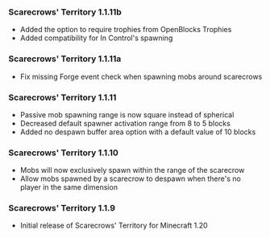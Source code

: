 ### Scarecrows' Territory 1.1.11b
- Added the option to require trophies from OpenBlocks Trophies
- Added compatibility for In Control's spawning

### Scarecrows' Territory 1.1.11a
- Fix missing Forge event check when spawning mobs around scarecrows

### Scarecrows' Territory 1.1.11
- Passive mob spawning range is now square instead of spherical
- Decreased default spawner activation range from 8 to 5 blocks
- Added no despawn buffer area option with a default value of 10 blocks

### Scarecrows' Territory 1.1.10
- Mobs will now exclusively spawn within the range of the scarecrow
- Allow mobs spawned by a scarecrow to despawn when there's no player in the same dimension

### Scarecrows' Territory 1.1.9
- Initial release of Scarecrows' Territory for Minecraft 1.20
